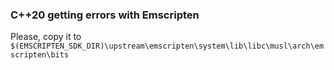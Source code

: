 ### C++20 getting errors with Emscripten

Please, copy it to `$(EMSCRIPTEN_SDK_DIR)\upstream\emscripten\system\lib\libc\musl\arch\emscripten\bits`
